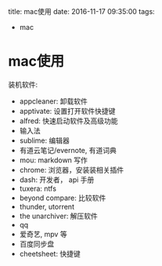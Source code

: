 title: mac使用
date: 2016-11-17 09:35:00
tags:
- mac

# mac使用

装机软件: 

* appcleaner: 卸载软件
* apptivate: 设置打开软件快捷键
* alfred: 快速启动软件及高级功能
* 输入法
* sublime: 编辑器
* 有道云笔记/evernote, 有道词典
* mou: markdown 写作
* chrome: 浏览器，安装装相关插件
* dash: 开发者， api 手册
* tuxera: ntfs 
* beyond compare: 比较软件
* thunder, utorrent
* the unarchiver: 解压软件
* qq
* 爱奇艺, mpv 等
* 百度同步盘
* cheetsheet: 快捷键